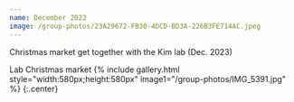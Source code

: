 ```yaml
---
name: December 2022
image: /group-photos/23A29672-FB30-4DCD-BD3A-226B3FE714AC.jpeg
---
```


Christmas market get together with the Kim lab (Dec. 2023)

Lab Christmas market
{% include gallery.html style="width:580px;height:580px" image1="/group-photos/IMG_5391.jpg" %} {:.center}
